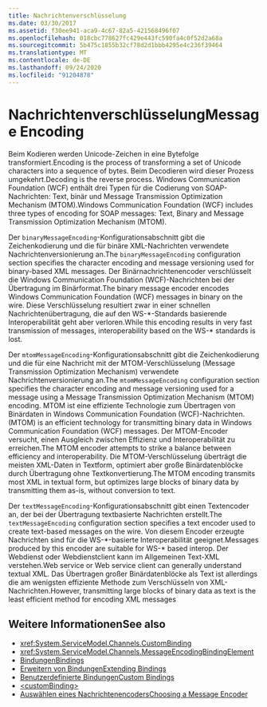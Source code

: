 ```yaml
---
title: Nachrichtenverschlüsselung
ms.date: 03/30/2017
ms.assetid: f30ee941-aca9-4c67-82a5-421568496f07
ms.openlocfilehash: 018cbc778627fc429e443fc590fa4c0f52d2a68a
ms.sourcegitcommit: 5b475c1855b32cf78d2d1bbb4295e4c236f39464
ms.translationtype: MT
ms.contentlocale: de-DE
ms.lasthandoff: 09/24/2020
ms.locfileid: "91204878"
---
```

# <a name="message-encoding"></a><span data-ttu-id="b7ea6-102">Nachrichtenverschlüsselung</span><span class="sxs-lookup"><span data-stu-id="b7ea6-102">Message Encoding</span></span>

<span data-ttu-id="b7ea6-103">Beim Kodieren werden Unicode-Zeichen in eine Bytefolge transformiert.</span><span class="sxs-lookup"><span data-stu-id="b7ea6-103">Encoding is the process of transforming a set of Unicode characters into a sequence of bytes.</span></span> <span data-ttu-id="b7ea6-104">Beim Decodieren wird dieser Prozess umgekehrt.</span><span class="sxs-lookup"><span data-stu-id="b7ea6-104">Decoding is the reverse process.</span></span> <span data-ttu-id="b7ea6-105">Windows Communication Foundation (WCF) enthält drei Typen für die Codierung von SOAP-Nachrichten: Text, binär und Message Transmission Optimization Mechanism (MTOM).</span><span class="sxs-lookup"><span data-stu-id="b7ea6-105">Windows Communication Foundation (WCF) includes three types of encoding for SOAP messages: Text, Binary and Message Transmission Optimization Mechanism (MTOM).</span></span>  
  
 <span data-ttu-id="b7ea6-106">Der `binaryMessageEncoding`-Konfigurationsabschnitt gibt die Zeichenkodierung und die für binäre XML-Nachrichten verwendete Nachrichtenversionierung an.</span><span class="sxs-lookup"><span data-stu-id="b7ea6-106">The `binaryMessageEncoding` configuration section specifies the character encoding and message versioning used for binary-based XML messages.</span></span> <span data-ttu-id="b7ea6-107">Der Binärnachrichtenencoder verschlüsselt die Windows Communication Foundation (WCF)-Nachrichten bei der Übertragung im Binärformat.</span><span class="sxs-lookup"><span data-stu-id="b7ea6-107">The binary message encoder encodes Windows Communication Foundation (WCF) messages in binary on the wire.</span></span> <span data-ttu-id="b7ea6-108">Diese Verschlüsselung resultiert zwar in einer schnellen Nachrichtenübertragung, die auf den WS-\*-Standards basierende Interoperabilität geht aber verloren.</span><span class="sxs-lookup"><span data-stu-id="b7ea6-108">While this encoding results in very fast transmission of messages, interoperability based on the WS-\* standards is lost.</span></span>  
  
 <span data-ttu-id="b7ea6-109">Der `mtomMessageEncoding`-Konfigurationsabschnitt gibt die Zeichenkodierung und die für eine Nachricht mit der MTOM-Verschlüsselung (Message Transmission Optimization Mechanism) verwendete Nachrichtenversionierung an.</span><span class="sxs-lookup"><span data-stu-id="b7ea6-109">The `mtomMessageEncoding` configuration section specifies the character encoding and message versioning used for a message using a Message Transmission Optimization Mechanism (MTOM) encoding.</span></span> <span data-ttu-id="b7ea6-110">MTOM ist eine effiziente Technologie zum Übertragen von Binärdaten in Windows Communication Foundation (WCF)-Nachrichten.</span><span class="sxs-lookup"><span data-stu-id="b7ea6-110">(MTOM) is an efficient technology for transmitting binary data in Windows Communication Foundation (WCF) messages.</span></span> <span data-ttu-id="b7ea6-111">Der MTOM-Encoder versucht, einen Ausgleich zwischen Effizienz und Interoperabilität zu erreichen.</span><span class="sxs-lookup"><span data-stu-id="b7ea6-111">The MTOM encoder attempts to strike a balance between efficiency and interoperability.</span></span> <span data-ttu-id="b7ea6-112">Die MTOM-Verschlüsselung überträgt die meisten XML-Daten in Textform, optimiert aber große Binärdatenblöcke durch Übertragung ohne Textkonvertierung.</span><span class="sxs-lookup"><span data-stu-id="b7ea6-112">The MTOM encoding transmits most XML in textual form, but optimizes large blocks of binary data by transmitting them as-is, without conversion to text.</span></span>  
  
 <span data-ttu-id="b7ea6-113">Der `textMessageEncoding`-Konfigurationsabschnitt gibt einen Textencoder an, der bei der Übertragung textbasierte Nachrichten erstellt.</span><span class="sxs-lookup"><span data-stu-id="b7ea6-113">The `textMessageEncoding` configuration section specifies a text encoder used to create text-based messages on the wire.</span></span> <span data-ttu-id="b7ea6-114">Von diesem Encoder erzeugte Nachrichten sind für die WS-\*-basierte Interoperabilität geeignet.</span><span class="sxs-lookup"><span data-stu-id="b7ea6-114">Messages produced by this encoder are suitable for WS-\* based interop.</span></span> <span data-ttu-id="b7ea6-115">Der Webdienst oder Webdienstclient kann im Allgemeinen Text-XML verstehen.</span><span class="sxs-lookup"><span data-stu-id="b7ea6-115">Web service or Web service client can generally understand textual XML.</span></span> <span data-ttu-id="b7ea6-116">Das Übertragen großer Binärdatenblöcke als Text ist allerdings die am wenigsten effiziente Methode zum Verschlüsseln von XML-Nachrichten.</span><span class="sxs-lookup"><span data-stu-id="b7ea6-116">However, transmitting large blocks of binary data as text is the least efficient method for encoding XML messages</span></span>  
  
## <a name="see-also"></a><span data-ttu-id="b7ea6-117">Weitere Informationen</span><span class="sxs-lookup"><span data-stu-id="b7ea6-117">See also</span></span>

- <xref:System.ServiceModel.Channels.CustomBinding>
- <xref:System.ServiceModel.Channels.MessageEncodingBindingElement>
- [<span data-ttu-id="b7ea6-118">Bindungen</span><span class="sxs-lookup"><span data-stu-id="b7ea6-118">Bindings</span></span>](../../../wcf/bindings.md)
- [<span data-ttu-id="b7ea6-119">Erweitern von Bindungen</span><span class="sxs-lookup"><span data-stu-id="b7ea6-119">Extending Bindings</span></span>](../../../wcf/extending/extending-bindings.md)
- [<span data-ttu-id="b7ea6-120">Benutzerdefinierte Bindungen</span><span class="sxs-lookup"><span data-stu-id="b7ea6-120">Custom Bindings</span></span>](../../../wcf/extending/custom-bindings.md)
- [\<customBinding>](custombinding.md)
- [<span data-ttu-id="b7ea6-121">Auswählen eines Nachrichtenencoders</span><span class="sxs-lookup"><span data-stu-id="b7ea6-121">Choosing a Message Encoder</span></span>](../../../wcf/feature-details/choosing-a-message-encoder.md)
